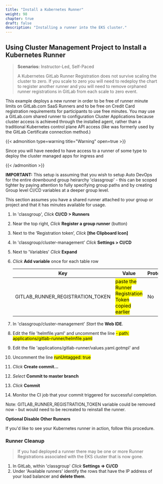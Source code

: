 ```yaml
---
title: "Install a Kubernetes Runner"
weight: 98
chapter: true
draft: false
description: "Installing a runner into the EKS cluster."
---
```


## Using Cluster Management Project to Install a Kubernetes Runner

> **Scenarios:** Instructor-Led, Self-Paced
>
> A Kubernetes GitLab Runner Registration does not survive scaling the cluster to zero. If you scale to zero you will need to redeploy the chart to register another runner and you will need to remove orphaned runner registrations in GitLab from each scale to zero event.

This example deploys a new runner in order to be free of runner minute limits on GitLab.com SaaS Runners and to be free on Credit Card registration requirements for participants to use free minutes.
You may use a GitLab.com shared runner to configuration Cluster Applications because cluster access is achieved through the installed agent, rather than a traditional Kubernetes control plane API access (like was formerly used by the GitLab Certificate connection method.)

{{< admonition type=warning title="Warning" open=true >}}

Since you will have needed to have access to a runner of some type to deploy the cluster managed apps for ingress and 

{{< /admonition >}}

**IMPORTANT:** This setup is assuming that you wish to setup Auto DevOps for the entire downbound group heirarchy 'classgroup' - this can be scoped tighter by paying attention to fully specifying group paths and by creating Group level CI/CD variables at a deeper group level.

This section assumes you have a shared runner attached to your group or project and that it has minutes available for usage.

1. In 'classgroup', *Click* **CI/CD > Runners**

2. Near the top right, *Click* **Register a group runner** (button)

3. Next to the ‘Registration token’, *Click* **[the Clipboard Icon]**

4. In 'classgroup/cluster-management' *Click* **Settings > CI/CD**

5. Next to 'Variables' *Click* **Expand**

6. *Click* **Add variable** once for each table row

   | Key                              | Value                                                | Protect | Mask |
   | -------------------------------- | ---------------------------------------------------- | ------- | ---- |
   | GITLAB_RUNNER_REGISTRATION_TOKEN | <mark>paste the Runner Registration Token copied earlier</mark> | No      | Yes  |

7. In 'classgroup/cluster-management' *Start* the **Web IDE**.

8. Edit the file 'helmfile.yaml' and uncomment the line <mark>- path: applications/gitlab-runner/helmfile.yaml</mark>

9. Edit the file 'applications/gitlab-runner/values.yaml.gotmpl' and

10. Uncomment the line <mark>runUntagged: true</mark>

11. *Click* **Create commit...**

12. *Select* **Commit to master branch**

13. *Click* **Commit**

14. Monitor the CI job that your commit triggered for successful completion.

Note: GITLAB_RUNNER_REGISTRATION_TOKEN variable could be removed now - but would need to be recreated to reinstall the runner.

**Optional Disable Other Runners**

If you'd like to see your Kubernetes runner in action, follow this procedure.

### Runner Cleanup

> If you had deployed a runner there may be one or more Runner Registrations associated with the EKS cluster that is now gone.

1. In GitLab, within 'classgroup' *Click* **Settings => Ci/CD**
2. Under 'Available runners' identify the rows that have the IP address of your load balancer and **delete them**.

